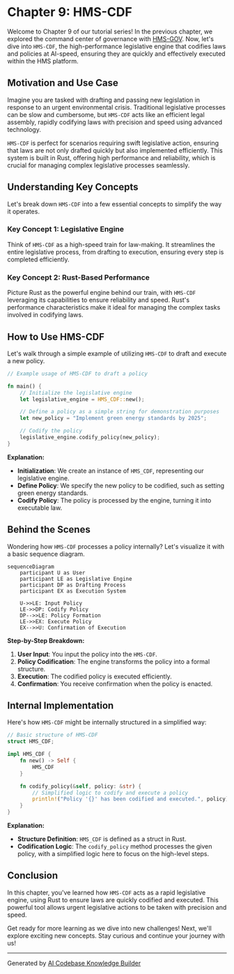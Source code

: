 # Chapter 9: HMS-CDF

Welcome to Chapter 9 of our tutorial series! In the previous chapter, we explored the command center of governance with [HMS-GOV](08_hms_gov_.md). Now, let's dive into `HMS-CDF`, the high-performance legislative engine that codifies laws and policies at AI-speed, ensuring they are quickly and effectively executed within the HMS platform.

## Motivation and Use Case

Imagine you are tasked with drafting and passing new legislation in response to an urgent environmental crisis. Traditional legislative processes can be slow and cumbersome, but `HMS-CDF` acts like an efficient legal assembly, rapidly codifying laws with precision and speed using advanced technology.

`HMS-CDF` is perfect for scenarios requiring swift legislative action, ensuring that laws are not only drafted quickly but also implemented efficiently. This system is built in Rust, offering high performance and reliability, which is crucial for managing complex legislative processes seamlessly.

## Understanding Key Concepts

Let's break down `HMS-CDF` into a few essential concepts to simplify the way it operates.

### Key Concept 1: Legislative Engine

Think of `HMS-CDF` as a high-speed train for law-making. It streamlines the entire legislative process, from drafting to execution, ensuring every step is completed efficiently.

### Key Concept 2: Rust-Based Performance

Picture Rust as the powerful engine behind our train, with `HMS-CDF` leveraging its capabilities to ensure reliability and speed. Rust's performance characteristics make it ideal for managing the complex tasks involved in codifying laws.

## How to Use HMS-CDF

Let's walk through a simple example of utilizing `HMS-CDF` to draft and execute a new policy.

```rust
// Example usage of HMS-CDF to draft a policy

fn main() {
    // Initialize the legislative engine
    let legislative_engine = HMS_CDF::new();

    // Define a policy as a simple string for demonstration purposes
    let new_policy = "Implement green energy standards by 2025";

    // Codify the policy
    legislative_engine.codify_policy(new_policy);
}
```

**Explanation:**

- **Initialization**: We create an instance of `HMS_CDF`, representing our legislative engine.
- **Define Policy**: We specify the new policy to be codified, such as setting green energy standards.
- **Codify Policy**: The policy is processed by the engine, turning it into executable law.

## Behind the Scenes

Wondering how `HMS-CDF` processes a policy internally? Let's visualize it with a basic sequence diagram.

```mermaid
sequenceDiagram
    participant U as User
    participant LE as Legislative Engine
    participant DP as Drafting Process
    participant EX as Execution System

    U->>LE: Input Policy
    LE->>DP: Codify Policy
    DP-->>LE: Policy Formation
    LE->>EX: Execute Policy
    EX-->>U: Confirmation of Execution
```

**Step-by-Step Breakdown:**

1. **User Input**: You input the policy into the `HMS-CDF`.
2. **Policy Codification**: The engine transforms the policy into a formal structure.
3. **Execution**: The codified policy is executed efficiently.
4. **Confirmation**: You receive confirmation when the policy is enacted.

## Internal Implementation

Here's how `HMS-CDF` might be internally structured in a simplified way:

```rust
// Basic structure of HMS-CDF
struct HMS_CDF;

impl HMS_CDF {
    fn new() -> Self {
        HMS_CDF
    }

    fn codify_policy(&self, policy: &str) {
        // Simplified logic to codify and execute a policy
        println!("Policy '{}' has been codified and executed.", policy);
    }
}
```

**Explanation:**

- **Structure Definition**: `HMS_CDF` is defined as a struct in Rust.
- **Codification Logic**: The `codify_policy` method processes the given policy, with a simplified logic here to focus on the high-level steps.

## Conclusion

In this chapter, you've learned how `HMS-CDF` acts as a rapid legislative engine, using Rust to ensure laws are quickly codified and executed. This powerful tool allows urgent legislative actions to be taken with precision and speed.

Get ready for more learning as we dive into new challenges! Next, we'll explore exciting new concepts. Stay curious and continue your journey with us!

---

Generated by [AI Codebase Knowledge Builder](https://github.com/The-Pocket/Tutorial-Codebase-Knowledge)